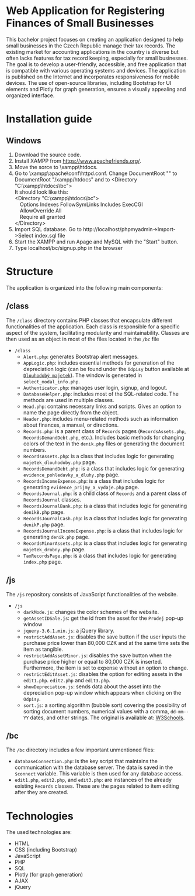 # Web Application for Registering Finances of Small Businesses
This bachelor project focuses on creating an application designed to help small businesses in the Czech Republic manage their tax records. The existing market for accounting applications in the country is diverse but often lacks features for tax record keeping, especially for small businesses. The goal is to develop a user-friendly, accessible, and free application that is compatible with various operating systems and devices. The application is published on the Internet and incorporates responsiveness for mobile devices. The use of open-source libraries, including Bootstrap for UI elements and Plotly for graph generation, ensures a visually appealing and organized interface.

# Installation guide

## Windows
1. Download the source code.
2. Install XAMPP from https://www.apachefriends.org/.
3. Move the sorce to \xampp\htdocs.
4. Go to \xampp\apache\conf\httpd.conf. Change DocumentRoot "" to DocumentRoot "/xampp/htdocs" and <Directory> to <Directory "C:\xampp\htdocs\bc"><br />
It should look like this:<br />
<Directory "C:\xampp\htdocs\bc"><br />
&emsp;Options Indexes FollowSymLinks Includes ExecCGI<br />
&emsp;AllowOverride All<br />
&emsp;Require all granted<br />
<\/Directory>
5. Import SQL database. Go to http://localhost/phpmyadmin->Import->Select index.sql file
6. Start the XAMPP and run Apage and MySQL with the "Start" button.
7. Type localhost/bc/signup.php in the browser

# Structure

The application is organized into the following main components:

## /class

The `/class` directory contains PHP classes that encapsulate different functionalities of the application. Each class is responsible for a specific aspect of the system, facilitating modularity and maintainability. Classes are then used as an object in most of the files located in the `/bc` file

- `/class`
  - `Alert.php`: generates Bootstrap alert messages.
  - `AppLogic.php`: includes essential methods for generation of the depreciation logic (can be found under the `Odpisy` button available at [`Dlouhodobý majetek`](https://danovaevidencecepela.cz/majetek_dlouhodoby.php)). The window is generated in `select_modal_info.php`.
  - `Authenticator.php`: manages user login, signup, and logout. 
  - `DatabaseHelper.php`: includes most of the SQL-related code. The methods are used in multiple classes.
  - `Head.php`: contains necessary links and scripts. Gives an option to name the page directly from the object.
  - `Header.php`: includes menu-related methods such as information about finances, a manual, or directions.
  - `Records.php`: is a parent class of `Records` pages (`RecordsAssets.php`, `RecordsDemandDebt.php`, etc.). Includes basic methods for changing colors of the text in the `denik.php` files or generating the document numbers.
  - `RecordsAssets.php`: is a class that includes logic for generating `majetek_dlouhodoby.php` page.
  - `RecordsDemandDebt.php`: is a class that includes logic for generating `evidence_pohledavky_a_dluhy.php` page.
  - `RecordsIncomeExpense.php`: is a class that includes logic for generating `evidence_prijmy_a_vydaje.php` page.
  - `RecordsJournal.php`:  is a child class of `Records` and a parent class of `RecordsJournal` classes.
  - `RecordsJournalBank.php`:  is a class that includes logic for generating `denikB.php` page.
  - `RecordsJournalCash.php`:  is a class that includes logic for generating `denikP.php` page.
  - `RecordsJournalIncomeExpense.php`:  is a class that includes logic for generating `denik.php` page.
  - `RecordsMinorAssets.php`:  is a class that includes logic for generating `majetek_drobny.php` page.
  - `TaxRecordsPage.php`:  is a class that includes logic for generating `index.php` page.

## /js

The `/js` repository consists of JavaScript functionalities of the website.

- `/js`
  - `darkMode.js`: changes the color schemes of the website.
  - `getAssetIDSale.js`: get the id from the asset for the `Prodej` pop-up window
  - `jquery-3.6.1.min.js`: a jQuery library.
  - `restrictAddAsset.js`: disables the save button if the user inputs the purchase price lower than 80,000 CZK and at the same time sets the item as tangible.
  - `restrictAddAssetMinor.js`: disables the save button when the purchase price higher or equal to 80,000 CZK is inserted. Furthermore, the item is set to expense without an option to change.
  - `restrictEditAsset.js`: disables the option for editing assets in the `edit1.php`. `edit2.php` and `edit3.php`.
  - `showDepreciation.js`: sends data about the asset into the depreciation pop-up window which appears when clicking on the `Odpisy`.
  - `sort.js`: a sorting algorithm (bubble sort) covering the possibility of sorting document numbers, numerical values with a comma, `dd-mm--YY` dates, and other strings. The original is available at: [W3Schools](https://www.w3schools.com/howto/howto_js_sort_list.asp).
 
## /bc
The `/bc` directory includes a few important unmentioned files:

- `databaseConnection.php`: is the key script that maintains the communication with the database server. The data is saved in the `$connect` variable. This variable is then used for any database access.
- `edit1.php`, `edit2.php`, and `edit3.php`: are instances of the already existing `Records` classes. These are the pages related to item editing after they are created.

# Technologies

The used technologies are:

- HTML
- CSS (including Bootstrap)
- JavaScript
- PHP
- SQL
- Plotly (for graph generation)
- AJAX
- jQuery

